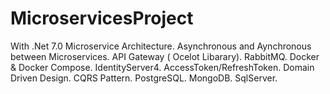 # MicroservicesProject
With .Net 7.0  Microservice Architecture.
Asynchronous and Aynchronous between Microservices.
API Gateway ( Ocelot Libarary).
RabbitMQ.
Docker & Docker Compose.
IdentityServer4.
AccessToken/RefreshToken.
Domain Driven Design.
CQRS Pattern.
PostgreSQL.
MongoDB.
SqlServer.
